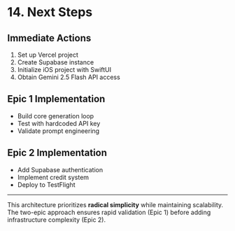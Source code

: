 # 14. Next Steps

## Immediate Actions
1. Set up Vercel project
2. Create Supabase instance
3. Initialize iOS project with SwiftUI
4. Obtain Gemini 2.5 Flash API access

## Epic 1 Implementation
- Build core generation loop
- Test with hardcoded API key
- Validate prompt engineering

## Epic 2 Implementation
- Add Supabase authentication
- Implement credit system
- Deploy to TestFlight

---

This architecture prioritizes **radical simplicity** while maintaining scalability. The two-epic approach ensures rapid validation (Epic 1) before adding infrastructure complexity (Epic 2).